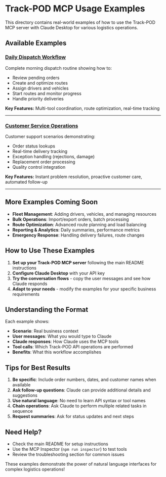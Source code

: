 # Track-POD MCP Usage Examples

This directory contains real-world examples of how to use the Track-POD MCP server with Claude Desktop for various logistics operations.

## Available Examples

### [Daily Dispatch Workflow](./daily-dispatch.md)
Complete morning dispatch routine showing how to:
- Review pending orders
- Create and optimize routes  
- Assign drivers and vehicles
- Start routes and monitor progress
- Handle priority deliveries

**Key Features:** Multi-tool coordination, route optimization, real-time tracking

---

### [Customer Service Operations](./customer-service.md)
Customer support scenarios demonstrating:
- Order status lookups
- Real-time delivery tracking
- Exception handling (rejections, damage)
- Replacement order processing
- Quality control integration

**Key Features:** Instant problem resolution, proactive customer care, automated follow-up

---

## More Examples Coming Soon

- **Fleet Management**: Adding drivers, vehicles, and managing resources
- **Bulk Operations**: Import/export orders, batch processing  
- **Route Optimization**: Advanced route planning and load balancing
- **Reporting & Analytics**: Daily summaries, performance metrics
- **Emergency Response**: Handling delivery failures, route changes

## How to Use These Examples

1. **Set up your Track-POD MCP server** following the main README instructions
2. **Configure Claude Desktop** with your API key
3. **Try the conversation flows** - copy the user messages and see how Claude responds
4. **Adapt to your needs** - modify the examples for your specific business requirements

## Understanding the Format

Each example shows:
- **Scenario**: Real business context
- **User messages**: What you would type to Claude
- **Claude responses**: How Claude uses the MCP tools
- **Tool calls**: Which Track-POD API operations are performed
- **Benefits**: What this workflow accomplishes

## Tips for Best Results

1. **Be specific**: Include order numbers, dates, and customer names when available
2. **Ask follow-up questions**: Claude can provide additional details and suggestions  
3. **Use natural language**: No need to learn API syntax or tool names
4. **Chain operations**: Ask Claude to perform multiple related tasks in sequence
5. **Request summaries**: Ask for status updates and next steps

## Need Help?

- Check the main README for setup instructions
- Use the MCP Inspector (`npm run inspector`) to test tools
- Review the troubleshooting section for common issues

These examples demonstrate the power of natural language interfaces for complex logistics operations!